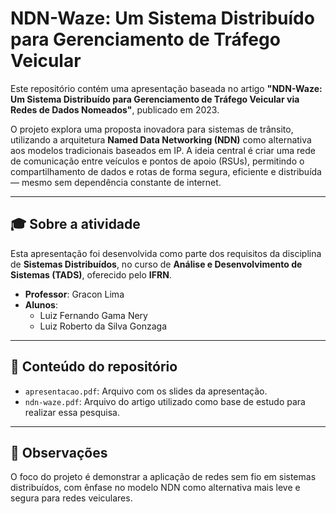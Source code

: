 # NDN-Waze: Um Sistema Distribuído para Gerenciamento de Tráfego Veicular

Este repositório contém uma apresentação baseada no artigo **"NDN-Waze: Um Sistema Distribuído para Gerenciamento de Tráfego Veicular via Redes de Dados Nomeados"**, publicado em 2023.

O projeto explora uma proposta inovadora para sistemas de trânsito, utilizando a arquitetura **Named Data Networking (NDN)** como alternativa aos modelos tradicionais baseados em IP. A ideia central é criar uma rede de comunicação entre veículos e pontos de apoio (RSUs), permitindo o compartilhamento de dados e rotas de forma segura, eficiente e distribuída — mesmo sem dependência constante de internet.

---

## 🎓 Sobre a atividade

Esta apresentação foi desenvolvida como parte dos requisitos da disciplina de **Sistemas Distribuídos**, no curso de **Análise e Desenvolvimento de Sistemas (TADS)**, oferecido pelo **IFRN**.

- **Professor**: Gracon Lima  
- **Alunos**:
  - Luiz Fernando Gama Nery  
  - Luiz Roberto da Silva Gonzaga  

---

## 📎 Conteúdo do repositório

- `apresentacao.pdf`: Arquivo com os slides da apresentação.
- `ndn-waze.pdf`: Arquivo do artigo utilizado como base de estudo para realizar essa pesquisa.

---

## 📌 Observações

O foco do projeto é demonstrar a aplicação de redes sem fio em sistemas distribuídos, com ênfase no modelo NDN como alternativa mais leve e segura para redes veiculares.
